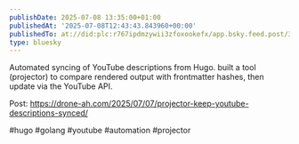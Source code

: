 ```yaml
---
publishDate: 2025-07-08 13:35:00+01:00
publishedAt: '2025-07-08T12:43:43.843960+00:00'
publishedTo: at://did:plc:r767ipdmzywii3zfoxookefx/app.bsky.feed.post/3lthdbsghst2b
type: bluesky
---
```


Automated syncing of YouTube descriptions from Hugo. built a tool (projector) to compare rendered output with frontmatter hashes, then update via the YouTube API. 

Post: https://drone-ah.com/2025/07/07/projector-keep-youtube-descriptions-synced/

#hugo #golang #youtube #automation #projector